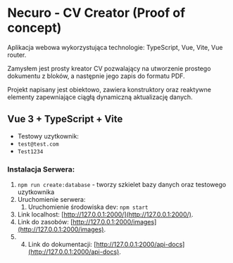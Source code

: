 # Necuro - CV Creator (Proof of concept)

Aplikacja webowa wykorzystująca technologie: TypeScript, Vue, Vite, Vue router. 

Zamysłem jest prosty kreator CV pozwalający na utworzenie prostego dokumentu z bloków, a następnie jego zapis do formatu PDF.

Projekt napisany jest obiektowo, zawiera konstruktory oraz reaktywne elementy zapewniające ciągłą dynamiczną aktualizację danych.

## Vue 3 + TypeScript + Vite

* Testowy uzytkownik:
* `test@test.com`
* `Test1234`

### Instalacja Serwera:

1. `npm run create:database` - tworzy szkielet bazy danych oraz testowego uzytkownika
2. Uruchomienie serwera:
   1. Uruchomienie środowiska dev: `npm start`
3. Link localhost: [http://127.0.0.1:2000/](http://127.0.0.1:2000/).
4. Link do zasobów: [http://127.0.0.1:2000/images](http://127.0.0.1:2000/images).
5. 4. Link do dokumentacji: [http://127.0.0.1:2000/api-docs](http://127.0.0.1:2000/api-docs).